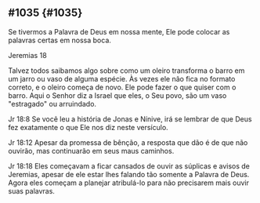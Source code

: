 ## #1035 {#1035}

Se tivermos a Palavra de Deus em nossa mente, Ele pode colocar as palavras certas em nossa boca.

Jeremias 18

Talvez todos saibamos algo sobre como um oleiro transforma o barro em um jarro ou vaso de alguma espécie. Às vezes ele não fica no formato correto, e o oleiro começa de novo. Ele pode fazer o que quiser com o barro. Aqui o Senhor diz a Israel que eles, o Seu povo, são um vaso &quot;estragado&quot; ou arruindado.

Jr 18:8 Se você leu a história de Jonas e Nínive, irá se lembrar de que Deus fez exatamente o que Ele nos diz neste versículo.

Jr 18:12 Apesar da promessa de bênção, a resposta que dão é de que não ouvirão, mas continuarão em seus maus caminhos.

Jr 18:18 Eles começavam a ficar cansados de ouvir as súplicas e avisos de Jeremias, apesar de ele estar lhes falando tão somente a Palavra de Deus. Agora eles começam a planejar atribulá-lo para não precisarem mais ouvir suas palavras.